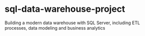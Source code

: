 # sql-data-warehouse-project
Building a modern data warehouse with SQL Server, including ETL processes, data modeling and business analytics
